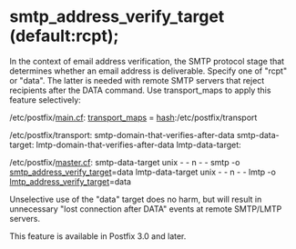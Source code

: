 # smtp_address_verify_target (default:rcpt); 

 In the context of email address verification, the SMTP protocol
stage that determines whether an email address is deliverable.
Specify one of "rcpt" or "data".  The latter is needed with remote
SMTP servers that reject recipients after the DATA command. Use
transport_maps to apply this feature selectively:  



/etc/postfix/<a href="postconf.5.html">main.cf</a>:
    <a href="postconf.5.html#transport_maps">transport_maps</a> = <a href="DATABASE_README.html#types">hash</a>:/etc/postfix/transport





/etc/postfix/transport:
    smtp-domain-that-verifies-after-data    smtp-data-target:
    lmtp-domain-that-verifies-after-data    lmtp-data-target:





/etc/postfix/<a href="master.5.html">master.cf</a>:
    smtp-data-target    unix    -    -    n    -    -    smtp
        -o <a href="postconf.5.html#smtp_address_verify_target">smtp_address_verify_target</a>=data
    lmtp-data-target    unix    -    -    n    -    -    lmtp
        -o <a href="postconf.5.html#lmtp_address_verify_target">lmtp_address_verify_target</a>=data



 Unselective use of the "data" target does no harm, but will
result in unnecessary "lost connection after DATA" events at remote
SMTP/LMTP servers. 

 This feature is available in Postfix 3.0 and later.  


